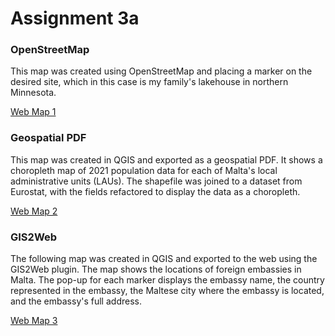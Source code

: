 # Assignment 3a

### OpenStreetMap

This map was created using OpenStreetMap and placing a marker on the desired site, which in this case is my family's lakehouse in northern Minnesota.

[Web Map 1](https://lily-ehler.github.io/LA558_Lily_Ehler/Assignments/Assignment1/assign3a.html)


### Geospatial PDF

This map was created in QGIS and exported as a geospatial PDF. It shows a choropleth map of 2021 population data for each of Malta's local administrative units (LAUs). The shapefile was joined to a dataset from Eurostat, with the fields refactored to display the data as a choropleth.  

[Web Map 2](https://lily-ehler.github.io/LA558_Lily_Ehler/Assignments/Assignment1/assign3a.pdf)


### GIS2Web

The following map was created in QGIS and exported to the web using the GIS2Web plugin. The map shows the locations of foreign embassies in Malta. The pop-up for each marker displays the embassy name, the country represented in the embassy, the Maltese city where the embassy is located, and the embassy's full address.

[Web Map 3](https://lily-ehler.github.io/LA558_Lily_Ehler/Assignments/Assignment1/qgis2web_3a/index.html)
